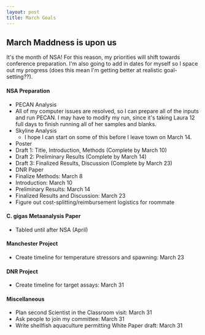 ```yaml
---
layout: post
title: March Goals
---
```


## March Maddness is upon us

It's the month of NSA! For this reason, my priorities will shift towards conference preparation. I'm also going to add in dates for myself so I space out my progress (does this mean I'm getting better at realistic goal-setting??).

#### NSA Preparation 
- PECAN Analysis
 - All of my computer issues are resolved, so I can prepare all of the inputs and run PECAN. I may have to modify my run, since it's taking Laura 12 full days to finish running all of her samples and blanks.
- Skyline Analysis
  - I hope I can start on some of this before I leave town on March 14.
- Poster
 - Draft 1: Title, Introduction, Methods (Complete by March 10)
 - Draft 2: Preliminary Results (Complete by March 14)
 - Draft 3: Finalized Results, Discussion (Complete by March 23)
- DNR Paper
 - Finalize Methods: March 8
 - Introduction: March 10
 - Preliminary Results: March 14
 - Finalized Results and Discussion: March 23
- Figure out cost-splitting/reimbursement logistics for roommate

#### C. gigas Metaanalysis Paper
- Tabled until after NSA (April)

#### Manchester Project
- Create timeline for temperature stressors and spawning: March 23

#### DNR Project
- Create timeline for target assays: March 31

#### Miscellaneous
- Plan second Scientist in the Classroom visit: March 31
- Ask people to join my committee: March 31
- Write shellfish aquaculture permitting White Paper draft: March 31
 
 
